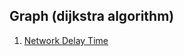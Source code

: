 ## Graph (dijkstra algorithm)
1. [Network Delay Time](https://leetcode.com/problems/network-delay-time/)
